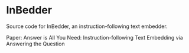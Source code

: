 # InBedder
Source code for InBedder, an instruction-following text embedder. 

Paper: Answer is All You Need: Instruction-following Text Embedding via Answering the Question
